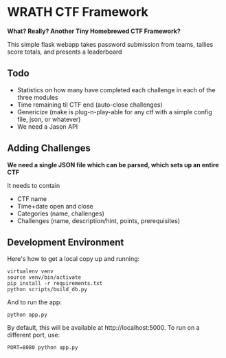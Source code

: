 WRATH CTF Framework
===================

**What? Really? Another Tiny Homebrewed CTF Framework?**

This simple flask webapp takes password submission from teams, tallies score totals, and presents a leaderboard

Todo
----
* Statistics on how many have completed each challenge in each of the three modules
* Time remaining til CTF end (auto-close challenges)
* Genericize (make is plug-n-play-able for any ctf with a simple config file, json, or whatever)
* We need a Jason API

Adding Challenges
-----------------

**We need a single JSON file which can be parsed, which sets up an entire CTF**

It needs to contain
* CTF name
* Time+date open and close
* Categories (name, challenges)
* Challenges (name, description/hint, points, prerequisites)

Development Environment
-----------------------

Here's how to get a local copy up and running:

    virtualenv venv
    source venv/bin/activate
    pip install -r requirements.txt
    python scripts/build_db.py

And to run the app:

    python app.py

By default, this will be available at http://localhost:5000. To run on a
different port, use:

    PORT=8080 python app.py
